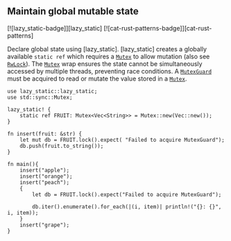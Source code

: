 ## Maintain global mutable state

[![lazy_static-badge]][lazy_static] [![cat-rust-patterns-badge]][cat-rust-patterns]

Declare global state using [lazy_static]. [lazy_static]
creates a globally available `static ref` which requires a [`Mutex`]
to allow mutation (also see [`RwLock`]). The [`Mutex`] wrap ensures
the state cannot be simultaneously accessed by multiple threads, preventing
race conditions. A [`MutexGuard`] must be acquired to read or mutate the
value stored in a [`Mutex`].

```rust,edition2024
use lazy_static::lazy_static;
use std::sync::Mutex;

lazy_static! {
    static ref FRUIT: Mutex<Vec<String>> = Mutex::new(Vec::new());
}

fn insert(fruit: &str) {
    let mut db = FRUIT.lock().expect( "Failed to acquire MutexGuard");
    db.push(fruit.to_string());
}

fn main(){
    insert("apple");
    insert("orange");
    insert("peach");
    {
        let db = FRUIT.lock().expect("Failed to acquire MutexGuard");

        db.iter().enumerate().for_each(|(i, item)| println!("{}: {}", i, item));
    }
    insert("grape");
}
```

[`Mutex`]: https://doc.rust-lang.org/std/sync/struct.Mutex.html
[`MutexGuard`]: https://doc.rust-lang.org/std/sync/struct.MutexGuard.html
[`RwLock`]: https://doc.rust-lang.org/std/sync/struct.RwLock.html
